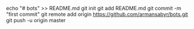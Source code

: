 echo "# bots" >> README.md
git init
git add README.md
git commit -m "first commit"
git remote add origin https://github.com/armansabyr/bots.git
git push -u origin master
